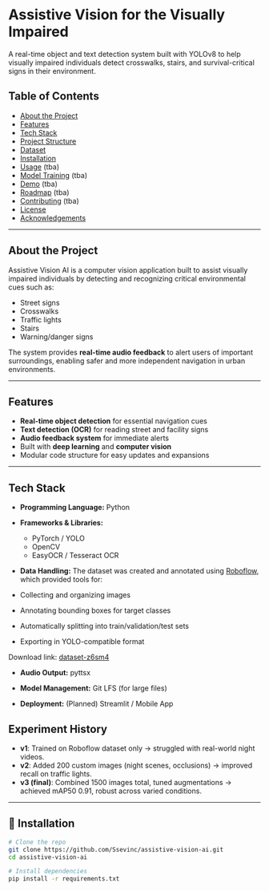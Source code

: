 # Assistive Vision for the Visually Impaired

A real-time object and text detection system built with YOLOv8 to help visually impaired individuals detect crosswalks, stairs, and survival-critical signs in their environment.

## Table of Contents
- [About the Project](#about-the-project)
- [Features](#features)
- [Tech Stack](#tech-stack)
- [Project Structure](#project-structure)
- [Dataset](#dataset)
- [Installation](#installation)
- [Usage](#usage) (tba)
- [Model Training](#model-training) (tba)
- [Demo](#demo) (tba)
- [Roadmap](#roadmap) (tba)
- [Contributing](#contributing) (tba)
- [License](#license)
- [Acknowledgements](#acknowledgements)

---

## About the Project
Assistive Vision AI is a computer vision application built to assist visually impaired individuals by detecting and recognizing critical environmental cues such as:
- Street signs
- Crosswalks
- Traffic lights
- Stairs
- Warning/danger signs

The system provides **real-time audio feedback** to alert users of important surroundings, enabling safer and more independent navigation in urban environments.

---

## Features
- **Real-time object detection** for essential navigation cues
- **Text detection (OCR)** for reading street and facility signs
- **Audio feedback system** for immediate alerts
- Built with **deep learning** and **computer vision**
- Modular code structure for easy updates and expansions

---

## Tech Stack
- **Programming Language:** Python

- **Frameworks & Libraries:**  
  - PyTorch / YOLO  
  - OpenCV  
  - EasyOCR / Tesseract OCR  

- **Data Handling:** The dataset was created and annotated using [Roboflow](https://roboflow.com), which provided tools for:
- Collecting and organizing images
- Annotating bounding boxes for target classes
- Automatically splitting into train/validation/test sets
- Exporting in YOLO-compatible format

Download link: [dataset-z6sm4](https://universe.roboflow.com/seyyide/dataset-z6sm4)

- **Audio Output:** pyttsx   
- **Model Management:** Git LFS (for large files)

- **Deployment:** (Planned) Streamlit / Mobile App

## Experiment History
- **v1**: Trained on Roboflow dataset only → struggled with real-world night videos.  
- **v2**: Added 200 custom images (night scenes, occlusions) → improved recall on traffic lights.  
- **v3 (final)**: Combined 1500 images total, tuned augmentations → achieved mAP50 0.91, robust across varied conditions.


---

## 🚀 Installation
```bash
# Clone the repo
git clone https://github.com/Ssevinc/assistive-vision-ai.git
cd assistive-vision-ai

# Install dependencies
pip install -r requirements.txt